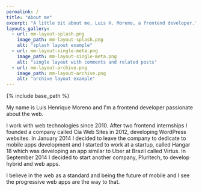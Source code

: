 ```yaml
---
permalink: /
title: "About me"
excerpt: "A little bit about me, Luis H. Moreno, a frontend developer."
layouts_gallery:
  - url: mm-layout-splash.png
    image_path: mm-layout-splash.png
    alt: "splash layout example"
  - url: mm-layout-single-meta.png
    image_path: mm-layout-single-meta.png
    alt: "single layout with comments and related posts"
  - url: mm-layout-archive.png
    image_path: mm-layout-archive.png
    alt: "archive layout example"
---
```


{% include base_path %}

My name is Luis Henrique Moreno and I'm a frontend developer passionate about the web.

I work with web technologies since 2010. After two frontend internships I founded a company called Cia Web Sites in 2012, developing WordPress websites. In January 2014 I decided to leave the company to dedicate to mobile apps development and I started to work at a startup, called Hangar 18 which was developing an app similar to Uber at Brazil called Virtus. In September 2014 I decided to start another company, Pluritech, to develop hybrid and web apps.

I believe in the web as a standard and being the future of mobile and I see the progressive web apps are the way to that.